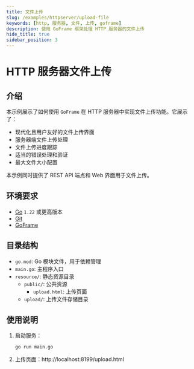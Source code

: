 ```yaml
---
title: 文件上传
slug: /examples/httpserver/upload-file
keywords: [http, 服务器, 文件, 上传, goframe]
description: 使用 GoFrame 框架处理 HTTP 服务器的文件上传
hide_title: true
sidebar_position: 3
---
```


# HTTP 服务器文件上传

## 介绍

本示例展示了如何使用 `GoFrame` 在 HTTP 服务器中实现文件上传功能。它展示了：
- 现代化且用户友好的文件上传界面
- 服务器端文件上传处理
- 文件上传进度跟踪
- 适当的错误处理和验证
- 最大文件大小配置

本示例同时提供了 REST API 端点和 Web 界面用于文件上传。

## 环境要求

- [Go](https://golang.org/dl/) `1.22` 或更高版本
- [Git](https://git-scm.com/downloads)
- [GoFrame](https://goframe.org)

## 目录结构

- `go.mod`: Go 模块文件，用于依赖管理
- `main.go`: 主程序入口
- `resource/`: 静态资源目录
  - `public/`: 公共资源
    - `upload.html`: 上传页面
  - `upload/`: 上传文件存储目录

## 使用说明

1. 启动服务：
   ```bash
   go run main.go
   ```

2. 上传页面：http://localhost:8199/upload.html


